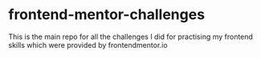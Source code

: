 # frontend-mentor-challenges

This is the main repo for all the challenges I did for practising my frontend skills which were provided by frontendmentor.io
